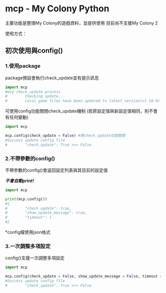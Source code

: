 # mcp - My Colony Python
主要功能是整理My Colony的遊戲資料，並提供使用
目前尚不支援My Colony 2

使用方式：

## 初次使用與config()
### 1.使用package

package預設會執行check_update並有提示訊息
```py
import mcp
#mcp check_update process
#        Checking update...
#        Local game files have been updated to latest version(v1.10.0)
```

可使用config功能關閉check_update機制
(若原設定值與新設定值相同，則不會有任何變動)
```py
import mcp

mcp.config(check_update = False) #將check_update功能關閉
#Success update config file
#        "check_update": True >>> False
```


### 2.不帶參數的config()
不帶參數的config()會返回設定列表與其目前的設定值

***不會自動print!***
```py
import mcp

print(mcp.config())
#{
#        "check_update": true,
#        "show_update_message": true,
#        "timeout": 1
#}
```
*config檔使用json格式


### 3.一次調整多項設定
config()支援一次調整多項設定
```py
import mcp

mcp.config(check_update = False, show_update_message = False, timeout = 1)
#Success update config file
#        "check_update": True >>> False
```
